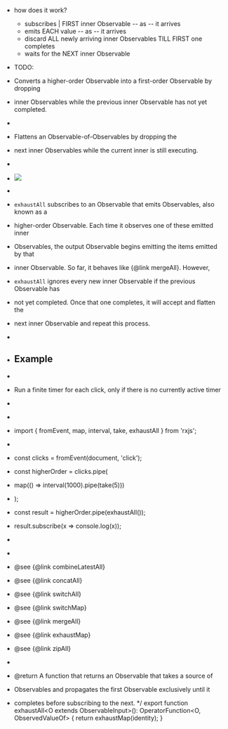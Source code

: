 * how does it work?
  * subscribes | FIRST inner Observable -- as -- it arrives
  * emits EACH value -- as -- it arrives
  * discard ALL newly arriving inner Observables TILL FIRST one completes
  * waits for the NEXT inner Observable

* TODO:
 * Converts a higher-order Observable into a first-order Observable by dropping
 * inner Observables while the previous inner Observable has not yet completed.
 *
 * <span class="informal">Flattens an Observable-of-Observables by dropping the
 * next inner Observables while the current inner is still executing.</span>
 *
 * ![](exhaustAll.svg)
 *
 * `exhaustAll` subscribes to an Observable that emits Observables, also known as a
 * higher-order Observable. Each time it observes one of these emitted inner
 * Observables, the output Observable begins emitting the items emitted by that
 * inner Observable. So far, it behaves like {@link mergeAll}. However,
 * `exhaustAll` ignores every new inner Observable if the previous Observable has
 * not yet completed. Once that one completes, it will accept and flatten the
 * next inner Observable and repeat this process.
 *
 * ## Example
 *
 * Run a finite timer for each click, only if there is no currently active timer
 *
 * ```ts
 * import { fromEvent, map, interval, take, exhaustAll } from 'rxjs';
 *
 * const clicks = fromEvent(document, 'click');
 * const higherOrder = clicks.pipe(
 *   map(() => interval(1000).pipe(take(5)))
 * );
 * const result = higherOrder.pipe(exhaustAll());
 * result.subscribe(x => console.log(x));
 * ```
 *
 * @see {@link combineLatestAll}
 * @see {@link concatAll}
 * @see {@link switchAll}
 * @see {@link switchMap}
 * @see {@link mergeAll}
 * @see {@link exhaustMap}
 * @see {@link zipAll}
 *
 * @return A function that returns an Observable that takes a source of
 * Observables and propagates the first Observable exclusively until it
 * completes before subscribing to the next.
 */
export function exhaustAll<O extends ObservableInput<any>>(): OperatorFunction<O, ObservedValueOf<O>> {
  return exhaustMap(identity);
}
